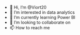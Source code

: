 - 👋 Hi, I’m @Viort20
- 👀 I’m interested in data analytics
- 🌱 I’m currently learning Power BI
- 💞️ I’m looking to collaborate on 
- 📫 How to reach me 

<!---
Viort20/Viort20 is a ✨ special ✨ repository because its `README.md` (this file) appears on your GitHub profile.
You can click the Preview link to take a look at your changes.
--->
